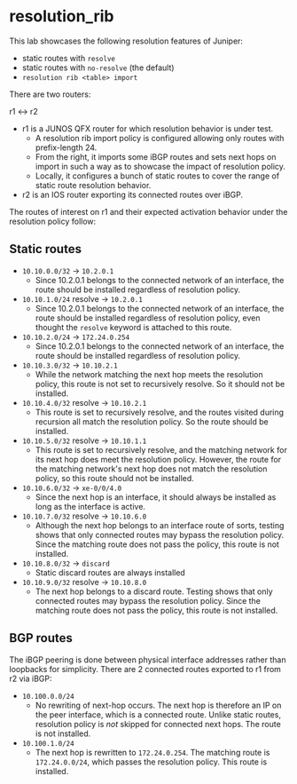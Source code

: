 # resolution_rib

This lab showcases the following resolution features of Juniper:

- static routes with `resolve`
- static routes with `no-resolve` (the default)
- `resolution rib <table> import`

There are two routers:

r1 <-> r2

- r1 is a JUNOS QFX router for which resolution behavior is under test.
  - A resolution rib import policy is configured allowing only routes with prefix-length 24.
  - From the right, it imports some iBGP routes and sets next hops on import in such a way as to showcase the impact of resolution policy.
  - Locally, it configures a bunch of static routes to cover the range of static route resolution behavior.
- r2 is an IOS router exporting its connected routes over iBGP.

The routes of interest on r1 and their expected activation behavior under the resolution policy follow:

## Static routes

- `10.10.0.0/32` -> `10.2.0.1`
  - Since 10.2.0.1 belongs to the connected network of an interface, the route should be installed regardless of resolution policy.
- `10.10.1.0/24` resolve -> `10.2.0.1`
  - Since 10.2.0.1 belongs to the connected network of an interface, the route should be installed regardless of resolution policy, even thought the `resolve` keyword is attached to this route.
- `10.10.2.0/24` -> `172.24.0.254`
  - Since 10.2.0.1 belongs to the connected network of an interface, the route should be installed regardless of resolution policy.
- `10.10.3.0/32` -> `10.10.2.1`
  - While the network matching the next hop meets the resolution policy, this route is not set to recursively resolve. So it should not be installed.
- `10.10.4.0/32` resolve -> `10.10.2.1`
  - This route is set to recursively resolve, and the routes visited during recursion all match the resolution policy. So the route should be installed.
- `10.10.5.0/32` resolve -> `10.10.1.1`
  - This route is set to recursively resolve, and the matching network for its next hop does meet the resolution policy. However, the route for the matching network's next hop does not match the resolution policy, so this route should not be installed.
- `10.10.6.0/32` -> `xe-0/0/4.0`
  - Since the next hop is an interface, it should always be installed as long as the interface is active.
- `10.10.7.0/32` resolve -> `10.10.6.0`
  - Although the next hop belongs to an interface route of sorts, testing shows that only connected routes may bypass the resolution policy. Since the matching route does not pass the policy, this route is not installed.
- `10.10.8.0/32` -> `discard`
  - Static discard routes are always installed
- `10.10.9.0/32` resolve -> `10.10.8.0`
  - The next hop belongs to a discard route. Testing shows that only connected routes may bypass the resolution policy. Since the matching route does not pass the policy, this route is not installed.

## BGP routes

The iBGP peering is done between physical interface addresses rather than loopbacks for simplicity.
There are 2 connected routes exported to r1 from r2 via iBGP:

- `10.100.0.0/24`
  - No rewriting of next-hop occurs. The next hop is therefore an IP on the peer interface, which is a connected route. Unlike static routes, resolution policy is _not_ skipped for connected next hops. The route is not installed.
- `10.100.1.0/24`
  - The next hop is rewritten to `172.24.0.254`. The matching route is `172.24.0.0/24`, which passes the resolution policy. This route is installed.

